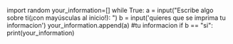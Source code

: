 import random
your_information=[]
while True:
    a = input("Escribe algo sobre ti(¡con mayúsculas al inicio!): ")
    b = input('quieres que se imprima tu informacion')
    your_information.append(a)
#tu informacion
    if b == "si":
      print(your_information)
    
